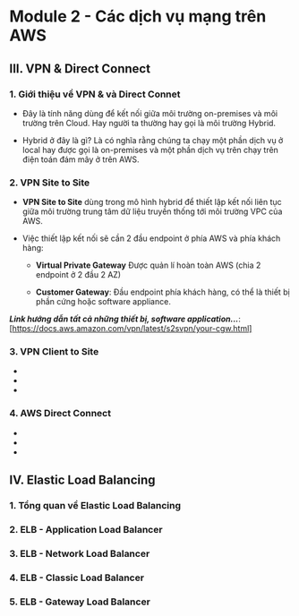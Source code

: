 # **Module 2 - Các dịch vụ mạng trên AWS**
## **III. VPN & Direct Connect**
### 1. Giới thiệu về VPN & và Direct Connet

- Đây là tính năng dùng để kết nối giữa môi trường on-premises và môi trường trên Cloud. Hay người ta thường hay gọi là môi trường Hybrid. 

- Hybrid ở đây là gì? Là có nghĩa rằng chúng ta chạy một phần dịch vụ ở local hay được gọi là on-premises và một phần dịch vụ trên chạy trên điện toán đám mây ở trên AWS. 
### 2. VPN Site to Site

- **VPN Site to Site** dùng trong mô hình hybrid để thiết lập kết nối liên tục giữa môi trường trung tâm dữ liệu truyền thống tới môi trường VPC của AWS. 

- Việc thiết lập kết nối sẽ cần 2 đầu endpoint ở phía AWS và phía khách hàng: 

    + **Virtual Private Gateway** Được quản lí hoàn toàn AWS (chia 2 endpoint ở 2 đầu 2 AZ)

    + **Customer Gateway**: Đầu endpoint phía khách hàng, có thể là thiết bị phần cứng hoặc software appliance. 

***Link hướng dẫn tất cả những thiết bị, software application...***: [https://docs.aws.amazon.com/vpn/latest/s2svpn/your-cgw.html]

### 3. VPN Client to Site
-
-
-
### 4. AWS Direct Connect
-
-
-

## **IV. Elastic Load Balancing**
### 1. Tổng quan về Elastic Load Balancing
### 2. ELB - Application Load Balancer
### 3. ELB - Network Load Balancer
### 4. ELB - Classic Load Balancer
### 5. ELB - Gateway Load Balancer

